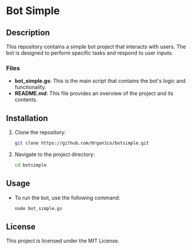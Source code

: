 # Bot Simple

## Description
This repository contains a simple bot project that interacts with users. The bot is designed to perform specific tasks and respond to user inputs.

### Files
- **bot_simple.gs**: This is the main script that contains the bot's logic and functionality.
- **README.md**: This file provides an overview of the project and its contents.

## Installation
1. Clone the repository:
   ```bash
   git clone https://github.com/0rgan1co/botsimple.git
   ```
2. Navigate to the project directory:
   ```bash
   cd botsimple
   ```

## Usage
- To run the bot, use the following command:
   ```bash
   node bot_simple.gs
   ```

## License
This project is licensed under the MIT License.
